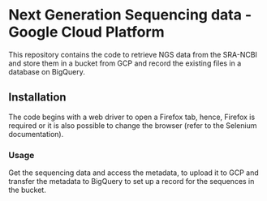# Next Generation Sequencing data - Google Cloud Platform

This repository contains the code to retrieve NGS data from the SRA-NCBI and store them in a bucket from GCP and record the existing files in a database on BigQuery.

## Installation
The code begins with a web driver to open a Firefox tab, hence, Firefox is required or it is also possible to change the browser (refer to the Selenium documentation).

### Usage
Get the sequencing data and access the metadata, to upload it to GCP and transfer the metadata to BigQuery to set up a record for the sequences in the bucket.
